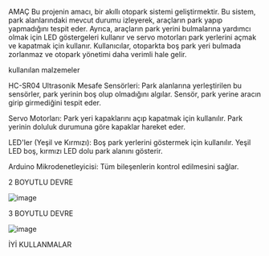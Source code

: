 AMAÇ
Bu projenin amacı, bir akıllı otopark sistemi geliştirmektir. Bu sistem, park alanlarındaki mevcut durumu izleyerek, araçların park yapıp yapmadığını tespit eder. Ayrıca, araçların park yerini bulmalarına yardımcı olmak için LED göstergeleri kullanır ve servo motorları park yerlerini açmak ve kapatmak için kullanır. Kullanıcılar, otoparkta boş park yeri bulmada zorlanmaz ve otopark yönetimi daha verimli hale gelir.


kullanılan malzemeler

HC-SR04 Ultrasonik Mesafe Sensörleri: Park alanlarına yerleştirilen bu sensörler, park yerinin boş olup olmadığını algılar. Sensör, park yerine aracın girip girmediğini tespit eder.

Servo Motorları: Park yeri kapaklarını açıp kapatmak için kullanılır. Park yerinin doluluk durumuna göre kapaklar hareket eder.

LED'ler (Yeşil ve Kırmızı): Boş park yerlerini göstermek için kullanılır. 
Yeşil LED boş, kırmızı LED dolu park alanını gösterir.

Arduino Mikrodenetleyicisi: Tüm bileşenlerin kontrol edilmesini sağlar.

2 BOYUTLU DEVRE 

![image](https://github.com/user-attachments/assets/7d5cb939-88a0-4b72-8b65-af3199ff8eba)



3 BOYUTLU DEVRE 

![image](https://github.com/user-attachments/assets/1aa7d4a8-93a4-4caf-9ca6-e3da18bb6693)







İYİ KULLANMALAR 



